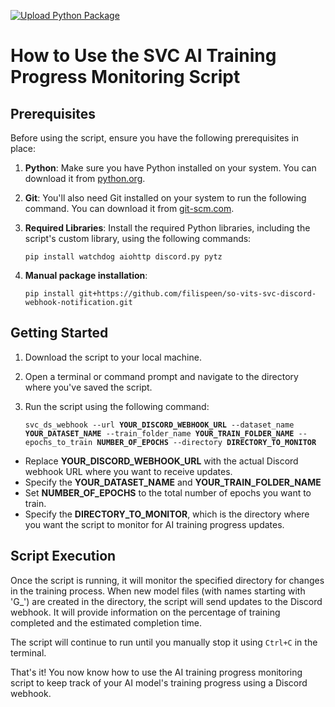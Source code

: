 [![Upload Python Package](https://github.com/filispeen/so-vits-svc-discord-webhook-notification/actions/workflows/python_publish.yml/badge.svg?branch=release)](https://github.com/filispeen/so-vits-svc-discord-webhook-notification/actions/workflows/python_publish.yml)
<h1 id="how-to-use-the-svc-ai-training-progress-monitoring-script">How to Use the SVC AI Training Progress Monitoring Script</h1>
<h2 id="prerequisites">Prerequisites</h2>
<p>Before using the script, ensure you have the following prerequisites in place:</p>
<ol>
<li><p><strong>Python</strong>: Make sure you have Python installed on your system. You can download it from <a href="https://www.python.org/downloads">python.org</a>.</p>
</li>
<li><p><strong>Git</strong>: You&#39;ll also need Git installed on your system to run the following command. You can download it from <a href="https://git-scm.com/downloads">git-scm.com</a>.</p>
</li>
<li><p><strong>Required Libraries</strong>: Install the required Python libraries, including the script&#39;s custom library, using the following commands:</p>
<pre><code class="language-bash">pip install watchdog aiohttp discord.py pytz
</code></pre>
</li>
<li><p><strong>Manual package installation</strong>:</p>
<pre><code class="language-bash">pip install git+https://github.com/filispeen/so-vits-svc-discord-webhook-notification.git
</code></pre>
</li>
</ol>
<h2 id="getting-started">Getting Started</h2>
<ol>
<li><p>Download the script to your local machine.</p>
</li>
<li><p>Open a terminal or command prompt and navigate to the directory where you&#39;ve saved the script.</p>
</li>
<li><p>Run the script using the following command:</p>
<pre><code class="language-bash">svc_ds_webhook --url <strong>YOUR_DISCORD_WEBHOOK_URL</strong> --dataset_name <strong>YOUR_DATASET_NAME</strong> --train_folder_name <strong>YOUR_TRAIN_FOLDER_NAME</strong> --epochs_to_train <strong>NUMBER_OF_EPOCHS</strong> --directory <strong>DIRECTORY_TO_MONITOR</strong>
</code></pre>
</li>
</ol>
<ul>
<li>Replace <strong>YOUR_DISCORD_WEBHOOK_URL</strong> with the actual Discord webhook URL where you want to receive updates.</li>
<li>Specify the <strong>YOUR_DATASET_NAME</strong> and <strong>YOUR_TRAIN_FOLDER_NAME</strong></li>
<li>Set <strong>NUMBER_OF_EPOCHS</strong> to the total number of epochs you want to train.</li>
<li>Specify the <strong>DIRECTORY_TO_MONITOR</strong>, which is the directory where you want the script to monitor for AI training progress updates.</li>
</ul>
<h2 id="script-execution">Script Execution</h2>
<p>Once the script is running, it will monitor the specified directory for changes in the training process. When new model files (with names starting with &#39;G_&#39;) are created in the directory, the script will send updates to the Discord webhook. It will provide information on the percentage of training completed and the estimated completion time.</p>
<p>The script will continue to run until you manually stop it using <code>Ctrl+C</code> in the terminal.</p>
<p>That&#39;s it! You now know how to use the AI training progress monitoring script to keep track of your AI model&#39;s training progress using a Discord webhook.</p>
